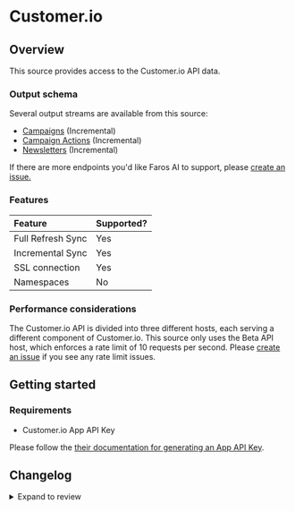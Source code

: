 # Customer.io

## Overview

This source provides access to the Customer.io API data.

### Output schema

Several output streams are available from this source:

- [Campaigns](https://customer.io/docs/api/#operation/listCampaigns) \(Incremental\)
- [Campaign Actions](https://customer.io/docs/api/#operation/listCampaignActions) \(Incremental\)
- [Newsletters](https://customer.io/docs/api/#operation/listNewsletters) \(Incremental\)

If there are more endpoints you'd like Faros AI to support, please [create an
issue.](https://github.com/faros-ai/airbyte-connectors/issues/new)

### Features

| Feature           | Supported? |
| :---------------- | :--------- |
| Full Refresh Sync | Yes        |
| Incremental Sync  | Yes        |
| SSL connection    | Yes        |
| Namespaces        | No         |

### Performance considerations

The Customer.io API is divided into three different hosts, each serving a
different component of Customer.io. This source only uses the Beta API host,
which enforces a rate limit of 10 requests per second. Please [create an
issue](https://github.com/faros-ai/airbyte-connectors/issues/new) if you see any
rate limit issues.

## Getting started

### Requirements

- Customer.io App API Key

Please follow the [their documentation for generating an App API Key](https://customer.io/docs/managing-credentials/).

## Changelog

<details>
  <summary>Expand to review</summary>

| Version | Date       | Pull Request                                                   | Subject                                     |
|:--------|:-----------| :------------------------------------------------------------- |:--------------------------------------------|
| 0.3.20  | 2025-09-11 | [TBD](https://github.com/airbytehq/airbyte/pull/TBD) | Update to CDK v7 |
| 0.3.19  | 2025-08-20 | [65113](https://github.com/airbytehq/airbyte/pull/65113) | Update logo                                 |
| 0.3.18  | 2025-05-10 | [60049](https://github.com/airbytehq/airbyte/pull/60049) | Update dependencies                         |
| 0.3.17  | 2025-05-03 | [58875](https://github.com/airbytehq/airbyte/pull/58875) | Update dependencies                         |
| 0.3.16  | 2025-04-19 | [57766](https://github.com/airbytehq/airbyte/pull/57766) | Update dependencies                         |
| 0.3.15  | 2025-04-05 | [57225](https://github.com/airbytehq/airbyte/pull/57225) | Update dependencies                         |
| 0.3.14  | 2025-03-29 | [56546](https://github.com/airbytehq/airbyte/pull/56546) | Update dependencies                         |
| 0.3.13  | 2025-03-22 | [55918](https://github.com/airbytehq/airbyte/pull/55918) | Update dependencies                         |
| 0.3.12  | 2025-03-08 | [55311](https://github.com/airbytehq/airbyte/pull/55311) | Update dependencies                         |
| 0.3.11  | 2025-03-01 | [54942](https://github.com/airbytehq/airbyte/pull/54942) | Update dependencies                         |
| 0.3.10  | 2025-02-22 | [54374](https://github.com/airbytehq/airbyte/pull/54374) | Update dependencies                         |
| 0.3.9   | 2025-02-15 | [51670](https://github.com/airbytehq/airbyte/pull/51670) | Update dependencies                         |
| 0.3.8   | 2025-01-11 | [51062](https://github.com/airbytehq/airbyte/pull/51062) | Update dependencies                         |
| 0.3.7   | 2025-01-04 | [50582](https://github.com/airbytehq/airbyte/pull/50582) | Update dependencies                         |
| 0.3.6   | 2024-12-21 | [49999](https://github.com/airbytehq/airbyte/pull/49999) | Update dependencies                         |
| 0.3.5   | 2024-12-14 | [49490](https://github.com/airbytehq/airbyte/pull/49490) | Update dependencies                         |
| 0.3.4   | 2024-12-12 | [48923](https://github.com/airbytehq/airbyte/pull/48923) | Update dependencies                         |
| 0.3.3   | 2024-11-04 | [48225](https://github.com/airbytehq/airbyte/pull/48225) | Update dependencies                         |
| 0.3.2   | 2024-10-28 | [47464](https://github.com/airbytehq/airbyte/pull/47464) | Update dependencies                         |
| 0.3.1   | 2024-08-16 | [44196](https://github.com/airbytehq/airbyte/pull/44196) | Bump source-declarative-manifest version    |
| 0.3.0   | 2024-08-15 | [44158](https://github.com/airbytehq/airbyte/pull/44158) | Refactor connector to manifest-only format  |
| 0.2.15  | 2024-08-12 | [43889](https://github.com/airbytehq/airbyte/pull/43889) | Update dependencies                         |
| 0.2.14  | 2024-08-10 | [43513](https://github.com/airbytehq/airbyte/pull/43513) | Update dependencies                         |
| 0.2.13  | 2024-08-03 | [43185](https://github.com/airbytehq/airbyte/pull/43185) | Update dependencies                         |
| 0.2.12  | 2024-07-27 | [42631](https://github.com/airbytehq/airbyte/pull/42631) | Update dependencies                         |
| 0.2.11  | 2024-07-20 | [42219](https://github.com/airbytehq/airbyte/pull/42219) | Update dependencies                         |
| 0.2.10  | 2024-07-13 | [41808](https://github.com/airbytehq/airbyte/pull/41808) | Update dependencies                         |
| 0.2.9   | 2024-07-10 | [41389](https://github.com/airbytehq/airbyte/pull/41389) | Update dependencies                         |
| 0.2.8   | 2024-07-09 | [41225](https://github.com/airbytehq/airbyte/pull/41225) | Update dependencies                         |
| 0.2.7   | 2024-07-06 | [40883](https://github.com/airbytehq/airbyte/pull/40883) | Update dependencies                         |
| 0.2.6   | 2024-06-29 | [40624](https://github.com/airbytehq/airbyte/pull/40624) | Update dependencies                         |
| 0.2.5   | 2024-06-27 | [38318](https://github.com/airbytehq/airbyte/pull/38318) | Make compatability with builder             |
| 0.2.4   | 2024-06-25 | [40369](https://github.com/airbytehq/airbyte/pull/40369) | Update dependencies                         |
| 0.2.3   | 2024-06-22 | [39953](https://github.com/airbytehq/airbyte/pull/39953) | Update dependencies                         |
| 0.2.2   | 2024-06-04 | [38980](https://github.com/airbytehq/airbyte/pull/38980) | [autopull] Upgrade base image to v1.2.1     |
| 0.2.1   | 2024-05-31 | [38812](https://github.com/airbytehq/airbyte/pull/38812) | [autopull] Migrate to base image and poetry |
| 0.2.0   | 2021-11-09 | [29385](https://github.com/airbytehq/airbyte/pull/29385) | Migrate TS CDK to Low code                  |
| 0.1.23  | 2021-11-09 | [126](https://github.com/faros-ai/airbyte-connectors/pull/126) | Add Customer.io source                      |

</details>
